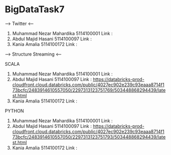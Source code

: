 # BigDataTask7

--> Twitter <--

1. Muhammad Nezar Mahardika     5114100001  Link  :
2. Abdul Majid Hasani           5114100097  Link  :
3. Kania Amalia                 5114100172  Link  :

--> Structure Streaming <--

SCALA

1. Muhammad Nezar Mahardika     5114100001  Link  :
2. Abdul Majid Hasani           5114100097  Link  : https://databricks-prod-cloudfront.cloud.databricks.com/public/4027ec902e239c93eaaa8714f173bcfc/2483914610557050/2297313123751769/503448868294439/latest.html
3. Kania Amalia                 5114100172  Link  :

PYTHON

1. Muhammad Nezar Mahardika     5114100001  Link  :
2. Abdul Majid Hasani           5114100097  Link  : https://databricks-prod-cloudfront.cloud.databricks.com/public/4027ec902e239c93eaaa8714f173bcfc/2483914610557050/2297313123751793/503448868294439/latest.html
3. Kania Amalia                 5114100172  Link  :
